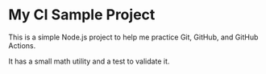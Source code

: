 # My CI Sample Project

This is a simple Node.js project to help me practice Git, GitHub, and GitHub Actions.

It has a small math utility and a test to validate it.
